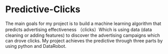 # Predictive-Clicks
The main goals for my project is to build a machine learning algorithm that predicts advertising effectiveness （clicks）Which is using data (data cleaning or adding features) to discover the advertising campaigns which can drove clicks. My project achieves the predictive through three parts by using python and DataRobot.
